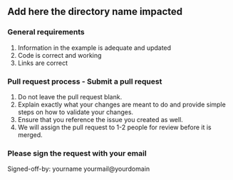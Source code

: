 ## Add here the directory name impacted

### General requirements
1. Information in the example is adequate and updated
2. Code is correct and working
3. Links are correct

### Pull request process - Submit a pull request

1. Do not leave the pull request blank. 
2. Explain exactly what your changes are meant to do and provide simple steps on how to validate your changes.
3. Ensure that you reference the issue you created as well. 
4. We will assign the pull request to 1-2 people for review before it is merged.

### Please sign the request with your email
Signed-off-by: yourname yourmail@yourdomain
